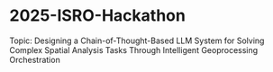 # 2025-ISRO-Hackathon
Topic: Designing a Chain-of-Thought-Based LLM System for Solving Complex Spatial Analysis Tasks Through Intelligent Geoprocessing Orchestration
